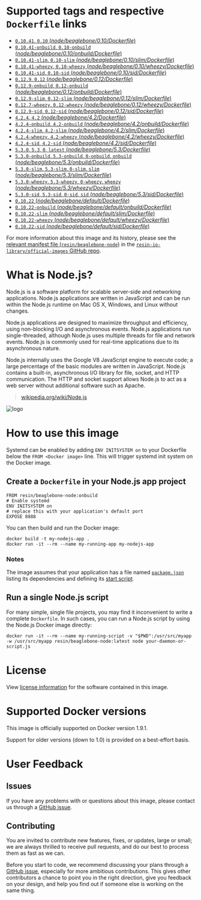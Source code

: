 # Supported tags and respective `Dockerfile` links

-	[`0.10.41`, `0.10` (*node/beaglebone/0.10/Dockerfile*)](https://github.com/resin-io-library/base-images/blob/c6ec6680c3d256c02e773bf29e7d907e132c542a/node/beaglebone/0.10/Dockerfile)
-	[`0.10.41-onbuild`, `0.10-onbuild` (*node/beaglebone/0.10/onbuild/Dockerfile*)](https://github.com/resin-io-library/base-images/blob/c6ec6680c3d256c02e773bf29e7d907e132c542a/node/beaglebone/0.10/onbuild/Dockerfile)
-	[`0.10.41-slim`, `0.10-slim` (*node/beaglebone/0.10/slim/Dockerfile*)](https://github.com/resin-io-library/base-images/blob/c6ec6680c3d256c02e773bf29e7d907e132c542a/node/beaglebone/0.10/slim/Dockerfile)
-	[`0.10.41-wheezy`, `0.10-wheezy` (*node/beaglebone/0.10/wheezy/Dockerfile*)](https://github.com/resin-io-library/base-images/blob/c6ec6680c3d256c02e773bf29e7d907e132c542a/node/beaglebone/0.10/wheezy/Dockerfile)
-	[`0.10.41-sid`, `0.10-sid` (*node/beaglebone/0.10/sid/Dockerfile*)](https://github.com/resin-io-library/base-images/blob/3902cc720face5df280658d12bd96d5282d80269/node/beaglebone/0.10/sid/Dockerfile)
-	[`0.12.9`, `0.12` (*node/beaglebone/0.12/Dockerfile*)](https://github.com/resin-io-library/base-images/blob/22e06093d343189f1d7c0b1c6904528638a99640/node/beaglebone/0.12/Dockerfile)
-	[`0.12.9-onbuild`, `0.12-onbuild` (*node/beaglebone/0.12/onbuild/Dockerfile*)](https://github.com/resin-io-library/base-images/blob/c6ec6680c3d256c02e773bf29e7d907e132c542a/node/beaglebone/0.12/onbuild/Dockerfile)
-	[`0.12.9-slim`, `0.12-slim` (*node/beaglebone/0.12/slim/Dockerfile*)](https://github.com/resin-io-library/base-images/blob/c6ec6680c3d256c02e773bf29e7d907e132c542a/node/beaglebone/0.12/slim/Dockerfile)
-	[`0.12.7-wheezy`, `0.12-wheezy` (*node/beaglebone/0.12/wheezy/Dockerfile*)](https://github.com/resin-io-library/base-images/blob/22e06093d343189f1d7c0b1c6904528638a99640/node/beaglebone/0.12/wheezy/Dockerfile)
-	[`0.12.9-sid`, `0.12-sid` (*node/beaglebone/0.12/sid/Dockerfile*)](https://github.com/resin-io-library/base-images/blob/3902cc720face5df280658d12bd96d5282d80269/node/beaglebone/0.12/sid/Dockerfile)
-	[`4.2.4`, `4.2` (*node/beaglebone/4.2/Dockerfile*)](https://github.com/resin-io-library/base-images/blob/c6ec6680c3d256c02e773bf29e7d907e132c542a/node/beaglebone/4.2/Dockerfile)
-	[`4.2.4-onbuild`, `4.2-onbuild` (*node/beaglebone/4.2/onbuild/Dockerfile*)](https://github.com/resin-io-library/base-images/blob/c6ec6680c3d256c02e773bf29e7d907e132c542a/node/beaglebone/4.2/onbuild/Dockerfile)
-	[`4.2.4-slim`, `4.2-slim` (*node/beaglebone/4.2/slim/Dockerfile*)](https://github.com/resin-io-library/base-images/blob/c6ec6680c3d256c02e773bf29e7d907e132c542a/node/beaglebone/4.2/slim/Dockerfile)
-	[`4.2.4-wheezy`, `4.2-wheezy` (*node/beaglebone/4.2/wheezy/Dockerfile*)](https://github.com/resin-io-library/base-images/blob/c6ec6680c3d256c02e773bf29e7d907e132c542a/node/beaglebone/4.2/wheezy/Dockerfile)
-	[`4.2.4-sid`, `4.2-sid` (*node/beaglebone/4.2/sid/Dockerfile*)](https://github.com/resin-io-library/base-images/blob//node/beaglebone/4.2/sid/Dockerfile)
-	[`5.3.0`, `5.3`, `0`, `latest` (*node/beaglebone/5.3/Dockerfile*)](https://github.com/resin-io-library/base-images/blob/c6ec6680c3d256c02e773bf29e7d907e132c542a/node/beaglebone/5.3/Dockerfile)
-	[`5.3.0-onbuild`, `5.3-onbuild`, `0-onbuild`, `onbuild` (*node/beaglebone/5.3/onbuild/Dockerfile*)](https://github.com/resin-io-library/base-images/blob/c6ec6680c3d256c02e773bf29e7d907e132c542a/node/beaglebone/5.3/onbuild/Dockerfile)
-	[`5.3.0-slim`, `5.3-slim`, `0-slim`, `slim` (*node/beaglebone/5.3/slim/Dockerfile*)](https://github.com/resin-io-library/base-images/blob/c6ec6680c3d256c02e773bf29e7d907e132c542a/node/beaglebone/5.3/slim/Dockerfile)
-	[`5.3.0-wheezy`, `5.3-wheezy`, `0-wheezy`, `wheezy` (*node/beaglebone/5.3/wheezy/Dockerfile*)](https://github.com/resin-io-library/base-images/blob/c6ec6680c3d256c02e773bf29e7d907e132c542a/node/beaglebone/5.3/wheezy/Dockerfile)
-	[`5.3.0-sid`, `5.3-sid`, `0-sid`, `sid` (*node/beaglebone/5.3/sid/Dockerfile*)](https://github.com/resin-io-library/base-images/blob//node/beaglebone/5.3/sid/Dockerfile)
-	[`0.10.22` (*node/beaglebone/default/Dockerfile*)](https://github.com/resin-io-library/base-images/blob/c6ec6680c3d256c02e773bf29e7d907e132c542a/node/beaglebone/default/Dockerfile)
-	[`0.10.22-onbuild` (*node/beaglebone/default/onbuild/Dockerfile*)](https://github.com/resin-io-library/base-images/blob/2fa97540911026369eaf9bd1574a8e7b59e99091/node/beaglebone/default/onbuild/Dockerfile)
-	[`0.10.22-slim` (*node/beaglebone/default/slim/Dockerfile*)](https://github.com/resin-io-library/base-images/blob/c6ec6680c3d256c02e773bf29e7d907e132c542a/node/beaglebone/default/slim/Dockerfile)
-	[`0.10.22-wheezy` (*node/beaglebone/default/wheezy/Dockerfile*)](https://github.com/resin-io-library/base-images/blob/c6ec6680c3d256c02e773bf29e7d907e132c542a/node/beaglebone/default/wheezy/Dockerfile)
-	[`0.10.22-sid` (*node/beaglebone/default/sid/Dockerfile*)](https://github.com/resin-io-library/base-images/blob//node/beaglebone/default/sid/Dockerfile)

For more information about this image and its history, please see the [relevant manifest file (`resin/beaglebone-node`)](https://github.com/resin-io-library/official-images/blob/master/library/beaglebone-node) in the [`resin-io-library/official-images` GitHub repo](https://github.com/resin-io-library/official-images).

# What is Node.js?

Node.js is a software platform for scalable server-side and networking applications. Node.js applications are written in JavaScript and can be run within the Node.js runtime on Mac OS X, Windows, and Linux without changes.

Node.js applications are designed to maximize throughput and efficiency, using non-blocking I/O and asynchronous events. Node.js applications run single-threaded, although Node.js uses multiple threads for file and network events. Node.js is commonly used for real-time applications due to its asynchronous nature.

Node.js internally uses the Google V8 JavaScript engine to execute code; a large percentage of the basic modules are written in JavaScript. Node.js contains a built-in, asynchronous I/O library for file, socket, and HTTP communication. The HTTP and socket support allows Node.js to act as a web server without additional software such as Apache.

> [wikipedia.org/wiki/Node.js](https://en.wikipedia.org/wiki/Node.js)

![logo](https://raw.githubusercontent.com/resin-io-library/docs/master/beaglebone-node/logo.png)

# How to use this image

Systemd can be enabled by adding `ENV INITSYSTEM on` to your Dockerfile below the `FROM <Docker image>` line. This will trigger systemd init system on the Docker image.

## Create a `Dockerfile` in your Node.js app project

	FROM resin/beaglebone-node:onbuild
	# Enable systemd
	ENV INITSYSTEM on
	# replace this with your application's default port
	EXPOSE 8888

You can then build and run the Docker image:

	docker build -t my-nodejs-app .
	docker run -it --rm --name my-running-app my-nodejs-app

### Notes

The image assumes that your application has a file named [`package.json`](https://docs.npmjs.com/files/package.json) listing its dependencies and defining its [start script](https://docs.npmjs.com/misc/scripts#default-values).

## Run a single Node.js script

For many simple, single file projects, you may find it inconvenient to write a complete `Dockerfile`. In such cases, you can run a Node.js script by using the Node.js Docker image directly:

	docker run -it --rm --name my-running-script -v "$PWD":/usr/src/myapp -w /usr/src/myapp resin/beaglebone-node:latest node your-daemon-or-script.js

# License

View [license information](https://github.com/joyent/node/blob/master/LICENSE) for the software contained in this image.

# Supported Docker versions

This image is officially supported on Docker version 1.9.1.

Support for older versions (down to 1.0) is provided on a best-effort basis.

# User Feedback

## Issues

If you have any problems with or questions about this image, please contact us through a [GitHub issue](https://github.com/resin-io-library/base-images/issues).

## Contributing

You are invited to contribute new features, fixes, or updates, large or small; we are always thrilled to receive pull requests, and do our best to process them as fast as we can.

Before you start to code, we recommend discussing your plans through a [GitHub issue](https://github.com/resin-io-library/base-images/issues), especially for more ambitious contributions. This gives other contributors a chance to point you in the right direction, give you feedback on your design, and help you find out if someone else is working on the same thing.
